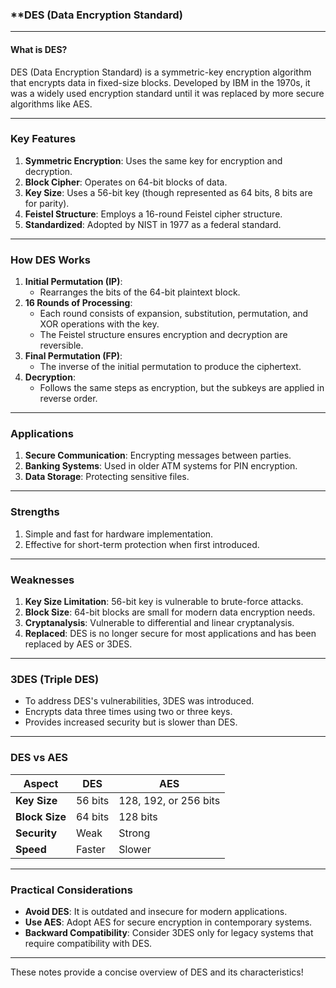 ### **DES (Data Encryption Standard) 

---

#### **What is DES?**
DES (Data Encryption Standard) is a symmetric-key encryption algorithm that encrypts data in fixed-size blocks. Developed by IBM in the 1970s, it was a widely used encryption standard until it was replaced by more secure algorithms like AES.

---

### **Key Features**
1. **Symmetric Encryption**: Uses the same key for encryption and decryption.
2. **Block Cipher**: Operates on 64-bit blocks of data.
3. **Key Size**: Uses a 56-bit key (though represented as 64 bits, 8 bits are for parity).
4. **Feistel Structure**: Employs a 16-round Feistel cipher structure.
5. **Standardized**: Adopted by NIST in 1977 as a federal standard.

---

### **How DES Works**
1. **Initial Permutation (IP)**:
   - Rearranges the bits of the 64-bit plaintext block.
2. **16 Rounds of Processing**:
   - Each round consists of expansion, substitution, permutation, and XOR operations with the key.
   - The Feistel structure ensures encryption and decryption are reversible.
3. **Final Permutation (FP)**:
   - The inverse of the initial permutation to produce the ciphertext.
4. **Decryption**:
   - Follows the same steps as encryption, but the subkeys are applied in reverse order.

---

### **Applications**
1. **Secure Communication**: Encrypting messages between parties.
2. **Banking Systems**: Used in older ATM systems for PIN encryption.
3. **Data Storage**: Protecting sensitive files.

---

### **Strengths**
1. Simple and fast for hardware implementation.
2. Effective for short-term protection when first introduced.

---

### **Weaknesses**
1. **Key Size Limitation**: 56-bit key is vulnerable to brute-force attacks.
2. **Block Size**: 64-bit blocks are small for modern data encryption needs.
3. **Cryptanalysis**: Vulnerable to differential and linear cryptanalysis.
4. **Replaced**: DES is no longer secure for most applications and has been replaced by AES or 3DES.

---

### **3DES (Triple DES)**
- To address DES's vulnerabilities, 3DES was introduced.
- Encrypts data three times using two or three keys.
- Provides increased security but is slower than DES.

---

### **DES vs AES**
| **Aspect**          | **DES**                | **AES**                |
|----------------------|------------------------|------------------------|
| **Key Size**         | 56 bits               | 128, 192, or 256 bits  |
| **Block Size**       | 64 bits               | 128 bits              |
| **Security**         | Weak                  | Strong                |
| **Speed**            | Faster                | Slower                |

---

### **Practical Considerations**
- **Avoid DES**: It is outdated and insecure for modern applications.
- **Use AES**: Adopt AES for secure encryption in contemporary systems.
- **Backward Compatibility**: Consider 3DES only for legacy systems that require compatibility with DES.

---

These notes provide a concise overview of DES and its characteristics!